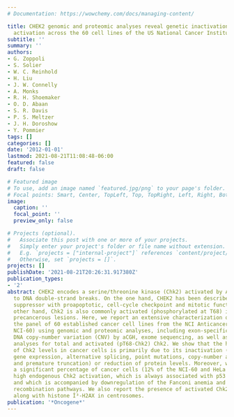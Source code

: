 ```yaml
---
# Documentation: https://wowchemy.com/docs/managing-content/

title: CHEK2 genomic and proteomic analyses reveal genetic inactivation or endogenous
  activation across the 60 cell lines of the US National Cancer Institute
subtitle: ''
summary: ''
authors:
- G. Zoppoli
- S. Solier
- W. C. Reinhold
- H. Liu
- J. W. Connelly
- A. Monks
- R. H. Shoemaker
- O. D. Abaan
- S. R. Davis
- P. S. Meltzer
- J. H. Doroshow
- Y. Pommier
tags: []
categories: []
date: '2012-01-01'
lastmod: 2021-08-21T11:08:48-06:00
featured: false
draft: false

# Featured image
# To use, add an image named `featured.jpg/png` to your page's folder.
# Focal points: Smart, Center, TopLeft, Top, TopRight, Left, Right, BottomLeft, Bottom, BottomRight.
image:
  caption: ''
  focal_point: ''
  preview_only: false

# Projects (optional).
#   Associate this post with one or more of your projects.
#   Simply enter your project's folder or file name without extension.
#   E.g. `projects = ["internal-project"]` references `content/project/deep-learning/index.md`.
#   Otherwise, set `projects = []`.
projects: []
publishDate: '2021-08-21T20:26:31.917380Z'
publication_types:
- '2'
abstract: CHEK2 encodes a serine/threonine kinase (Chk2) activated by ATM in response
  to DNA double-strand breaks. On the one hand, CHEK2 has been described as a tumor
  suppressor with proapoptotic, cell-cycle checkpoint and mitotic functions. On the
  other hand, Chk2 is also commonly activated (phosphorylated at T68) in cancers and
  precancerous lesions. Here, we report an extensive characterization of CHEK2 across
  the panel of 60 established cancer cell lines from the NCI Anticancer Screen (the
  NCI-60) using genomic and proteomic analyses, including exon-specific mRNA expression,
  DNA copy-number variation (CNV) by aCGH, exome sequencing, as well as western blot
  analyses for total and activated (pT68-Chk2) Chk2. We show that the high heterogeneity
  of Chk2 levels in cancer cells is primarily due to its inactivation (owing to low
  gene expression, alternative splicing, point mutations, copy-number alterations
  and premature truncation) or reduction of protein levels. Moreover, we observe that
  a significant percentage of cancer cells (12% of the NCI-60 and HeLa cells) show
  high endogenous Chk2 activation, which is always associated with p53 inactivation,
  and which is accompanied by downregulation of the Fanconi anemia and homologous
  recombination pathways. We also report the presence of activated Chk2 (pT68-Chk2)
  along with histone Î³-H2AX in centrosomes.
publication: '*Oncogene*'
---
```

